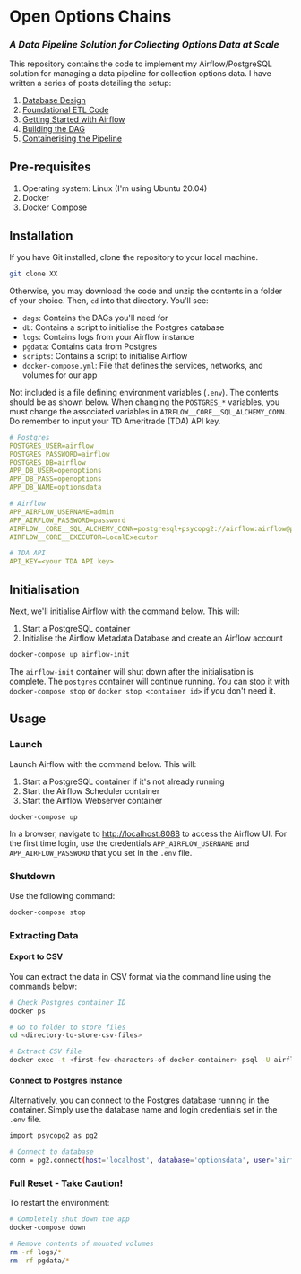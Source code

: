 # Open Options Chains
### *A Data Pipeline Solution for Collecting Options Data at Scale*
This repository contains the code to implement my Airflow/PostgreSQL solution for managing a data pipeline for collection options data. I have written a series of posts detailing the setup:

1. [Database Design](https://medium.datadriveninvestor.com/towards-open-options-chains-a-data-pipeline-for-collecting-options-data-at-scale-part-i-f757c156639b)
2. [Foundational ETL Code](https://medium.datadriveninvestor.com/towards-open-options-chains-part-ii-foundational-etl-code-2bca40251f95)
3. [Getting Started with Airflow](https://medium.datadriveninvestor.com/towards-open-options-chains-part-iii-getting-started-with-airflow-61c7c154f00c)
4. [Building the DAG](https://hackernoon.com/how-to-build-a-directed-acyclic-graph-dag-towards-open-options-chains-part-iv)
5. [Containerising the Pipeline](https://hackernoon.com/towards-open-options-chains-part-v-containerizing-the-pipeline)

## Pre-requisites
1. Operating system: Linux (I'm using Ubuntu 20.04)
2. Docker
3. Docker Compose

## Installation
If you have Git installed, clone the repository to your local machine.

```bash
git clone XX
```

Otherwise, you may download the code and unzip the contents in a folder of your choice. Then, `cd` into that directory. You'll see:

- `dags`: Contains the DAGs you'll need for
- `db`: Contains a script to initialise the Postgres database
- `logs`: Contains logs from your Airflow instance
- `pgdata`: Contains data from Postgres
- `scripts`: Contains a script to initialise Airflow
- `docker-compose.yml`: File that defines the services, networks, and volumes for our app

Not included is a file defining environment variables (`.env`). The contents should be as shown below. When changing the `POSTGRES_*` variables, you must change the associated variables in `AIRFLOW__CORE__SQL_ALCHEMY_CONN`. Do remember to input your TD Ameritrade (TDA) API key.

```yaml
# Postgres
POSTGRES_USER=airflow
POSTGRES_PASSWORD=airflow
POSTGRES_DB=airflow
APP_DB_USER=openoptions
APP_DB_PASS=openoptions
APP_DB_NAME=optionsdata

# Airflow
APP_AIRFLOW_USERNAME=admin
APP_AIRFLOW_PASSWORD=password
AIRFLOW__CORE__SQL_ALCHEMY_CONN=postgresql+psycopg2://airflow:airflow@postgres/airflow
AIRFLOW__CORE__EXECUTOR=LocalExecutor

# TDA API
API_KEY=<your TDA API key>
```

## Initialisation
Next, we'll initialise Airflow with the command below. This will:

1. Start a PostgreSQL container
2. Initialise the Airflow Metadata Database and create an Airflow account

```bash
docker-compose up airflow-init
```

The `airflow-init` container will shut down after the initialisation is complete. The `postgres` container will continue running. You can stop it with `docker-compose stop` or `docker stop <container id>` if you don't need it.

## Usage

### Launch
Launch Airflow with the command below. This will:

1. Start a PostgreSQL container if it's not already running
2. Start the Airflow Scheduler container
3. Start the Airflow Webserver container

```bash
docker-compose up
```

In a browser, navigate to [http://localhost:8088](http://localhost:8088) to access the Airflow UI. For the first time login, use the credentials `APP_AIRFLOW_USERNAME` and
`APP_AIRFLOW_PASSWORD` that you set in the `.env` file.

### Shutdown
Use the following command:

```bash
docker-compose stop
```

### Extracting Data

#### Export to CSV
You can extract the data in CSV format via the command line using the commands below:

```bash
# Check Postgres container ID
docker ps

# Go to folder to store files
cd <directory-to-store-csv-files>

# Extract CSV file
docker exec -t <first-few-characters-of-docker-container> psql -U airflow -d optionsdata -c "COPY table_name to STDOUT WITH CSV HEADER" > "filename.csv"
```

#### Connect to Postgres Instance
Alternatively, you can connect to the Postgres database running in the container. Simply use the database name and login credentials set in the `.env` file.

```bash
import psycopg2 as pg2

# Connect to database
conn = pg2.connect(host='localhost', database='optionsdata', user='airflow', password='airflow', port='5432')
```

### Full Reset - Take Caution!
To restart the environment:

```bash
# Completely shut down the app
docker-compose down

# Remove contents of mounted volumes
rm -rf logs/*
rm -rf pgdata/*
```
